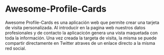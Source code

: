 # Awesome-Profile-Cards

 Awesome Profile-Cards es una aplicación web que permite crear una tarjeta de visita personalizada. 
 Al introducir en la pagina web nuestros datos profesionales y  de contacto la aplicacicón genera una vista maquetada con toda la información.
 Una vez creada la targeta de visita, la misma se puede compartir directamente en Twitter atraves de un enlace directo a la misma red social.
